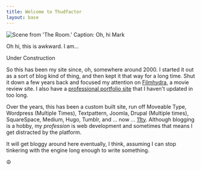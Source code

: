 ```yaml
---
title: Welcome to Thudfactor
layout: base
---
```


<div>
  <img src="/images/himark.jpg" alt="Scene from 'The Room.' Caption: Oh, hi Mark" />
</div>

Oh hi, this is awkward. I am…

<div class="underConstruction">
  <div class="light"></div>
  <div class="light"></div>
  <div class="light"></div>
  <span>Under Construction</span>
</div>

So this has been my site since, oh, somewhere around 2000. I started it out as a sort of blog kind of thing, and then kept it that way for a long time. Shut it down a few years back and focused my attention on [Filmhydra](https://www.filmhydra.com/), a movie review site. I also have a [professional portfolio site](https://www.elfinjohn.com/) that I haven't updated in too long.

Over the years, this has been a custom built site, run off Moveable Type, Wordpress (Multiple Times), Textpattern, Joomla, Drupal (Multiple times), SquareSpace, Medium, Hugo, Tumblr, and … now … [11ty](https://www.11ty.dev/). Although blogging is a hobby, my _profession_ is web development and sometimes that means I get distracted by the platform.

It will get bloggy around here eventually, I think, assuming I can stop tinkering with the engine long enough to write something.

☮️
